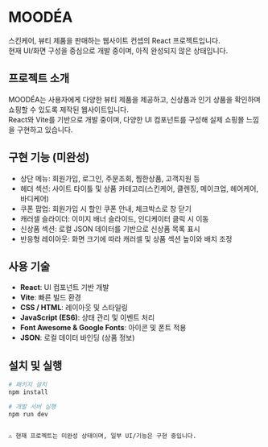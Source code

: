 # MOODÉA

스킨케어, 뷰티 제품을 판매하는 웹사이트 컨셉의 React 프로젝트입니다.  
현재 UI/화면 구성을 중심으로 개발 중이며, 아직 완성되지 않은 상태입니다.

## 프로젝트 소개
MOODÉA는 사용자에게 다양한 뷰티 제품을 제공하고, 신상품과 인기 상품을 확인하며 쇼핑할 수 있도록 제작된 웹사이트입니다.  
React와 Vite를 기반으로 개발 중이며, 다양한 UI 컴포넌트를 구성해 실제 쇼핑몰 느낌을 구현하고 있습니다. 

## 구현 기능 (미완성)
- 상단 메뉴: 회원가입, 로그인, 주문조회, 찜한상품, 고객지원 등  
- 헤더 섹션: 사이트 타이틀 및 상품 카테고리(스킨케어, 클렌징, 메이크업, 헤어케어, 바디케어)  
- 쿠폰 팝업: 회원가입 시 할인 쿠폰 안내, 체크박스로 창 닫기  
- 캐러셀 슬라이더: 이미지 배너 슬라이드, 인디케이터 클릭 시 이동  
- 신상품 섹션: 로컬 JSON 데이터를 기반으로 신상품 목록 표시  
- 반응형 레이아웃: 화면 크기에 따라 캐러셀 및 상품 섹션 높이와 배치 조정  

## 사용 기술
- **React**: UI 컴포넌트 기반 개발  
- **Vite**: 빠른 빌드 환경  
- **CSS / HTML**: 레이아웃 및 스타일링  
- **JavaScript (ES6)**: 상태 관리 및 이벤트 처리  
- **Font Awesome & Google Fonts**: 아이콘 및 폰트 적용  
- **JSON**: 로컬 데이터 바인딩 (상품 정보)  


## 설치 및 실행
```bash
# 패키지 설치
npm install

# 개발 서버 실행
npm run dev


⚠️ 현재 프로젝트는 미완성 상태이며, 일부 UI/기능은 구현 중입니다.